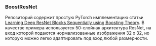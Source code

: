 ### BoostResNet

Репозиторий содержит простую PyTorch имплементацию статьи [Learning Deep ResNet Blocks Sequentially using Boosting Theory](https://arxiv.org/abs/1706.04964). В качестве примера используется 50-слойная архитектура ResNet, на вход которой подаются нормализованные изображения 32 х 32, но которую можно легко адаптировать под вход любой размерности.


